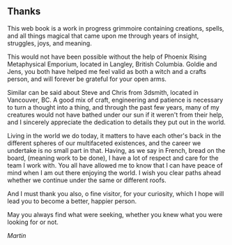 ## Thanks

This web book is a work in progress grimmoire containing creations, spells,
and all things magical that came upon me through years of insight, struggles, joys, and meaning.

This would not have been possible without the help of Phoenix Rising Metaphysical Emporium,
located in Langley, British Columbia.
Goldie and Jens, you both have helped me feel valid as both a witch and a crafts person,
and will forever be grateful for your open arms.

Similar can be said about Steve and Chris from 3dsmith, located in Vancouver, BC.
A good mix of craft, engineering and patience is necessary to turn a thought into a thing,
and through the past few years, many of my creatures would not have bathed under our sun
if it weren't from their help, and I sincerely appreciate the dedication to details they put out in the world.

Living in the world we do today, it matters to have each other's back
in the different spheres of our multifaceted existences, and the career we undertake is no small part in that.
Having, as we say in French, bread on the board,
(meaning work to be done), I have a lot of respect and care for the team I work with.
You all have allowed me to know that I can have peace of mind
when I am out there enjoying the world. I wish you clear paths ahead whether we continue
under the same or different roofs.

And I must thank you also, o fine visitor, for your curiosity,
which I hope will lead you to become a better, happier person.

May you always find what were seeking, whether you knew what you were looking for or not.

*Martin*